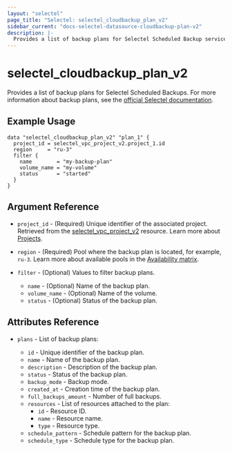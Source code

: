 ```yaml
---
layout: "selectel"
page_title: "Selectel: selectel_cloudbackup_plan_v2"
sidebar_current: "docs-selectel-datasource-cloudbackup-plan-v2"
description: |-
  Provides a list of backup plans for Selectel Scheduled Backup service.
---
```


# selectel\_cloudbackup\_plan\_v2

Provides a list of backup plans for Selectel Scheduled Backups. For more information about backup plans, see the [official Selectel documentation](https://docs.selectel.ru/cloud-servers/backups/create-backup/#configure-scheduled-backups).

## Example Usage

```hcl
data "selectel_cloudbackup_plan_v2" "plan_1" {
  project_id = selectel_vpc_project_v2.project_1.id
  region     = "ru-3"
  filter {
    name        = "my-backup-plan"
    volume_name = "my-volume"
    status      = "started"
  }
}
```

## Argument Reference

* `project_id` - (Required) Unique identifier of the associated project. Retrieved from the [selectel_vpc_project_v2](https://registry.terraform.io/providers/selectel/selectel/latest/docs/resources/vpc_project_v2) resource. Learn more about [Projects](https://docs.selectel.ru/en/control-panel-actions/projects/about-projects/).

* `region` - (Required) Pool where the backup plan is located, for example, `ru-3`. Learn more about available pools in the [Availability matrix](https://docs.selectel.ru/en/control-panel-actions/availability-matrix/).

* `filter` - (Optional) Values to filter backup plans.

  * `name` - (Optional) Name of the backup plan.
  * `volume_name` - (Optional) Name of the volume.
  * `status` - (Optional) Status of the backup plan.

## Attributes Reference

* `plans` - List of backup plans:

  * `id` - Unique identifier of the backup plan.
  * `name` - Name of the backup plan.
  * `description` - Description of the backup plan.
  * `status` - Status of the backup plan.
  * `backup_mode` - Backup mode.
  * `created_at` - Creation time of the backup plan.
  * `full_backups_amount` - Number of full backups.
  * `resources` - List of resources attached to the plan:
    * `id` - Resource ID.
    * `name` - Resource name.
    * `type` - Resource type.
  * `schedule_pattern` - Schedule pattern for the backup plan.
  * `schedule_type` - Schedule type for the backup plan.


